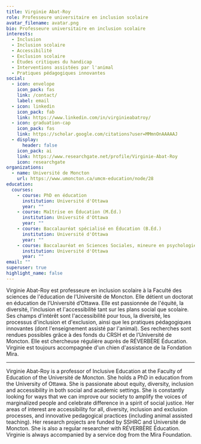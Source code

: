 ```yaml
---
title: Virginie Abat-Roy
role: Professeure universitaire en inclusion scolaire
avatar_filename: avatar.png
bio: Professeure universitaire en inclusion scolaire
interests:
  - Inclusion
  - Inclusion scolaire
  - Accessibilité
  - Exclusion scolaire
  - Études critiques du handicap
  - Interventions assistées par l'animal
  - Pratiques pédagogiques innovantes
social:
  - icon: envelope
    icon_pack: fas
    link: /contact/
    label: email
  - icon: linkedin
    icon_pack: fab
    link: https://www.linkedin.com/in/virginieabatroy/
  - icon: graduation-cap
    icon_pack: fas
    link: https://scholar.google.com/citations?user=MMmnOnAAAAAJ
  - display:
      header: false
    icon_pack: ai
    link: https://www.researchgate.net/profile/Virginie-Abat-Roy
    icon: researchgate
organizations:
  - name: Université de Moncton
    url: https://www.umoncton.ca/umcm-education/node/28
education:
  courses:
    - course: PhD en éducation
      institution: Université d'Ottawa
      year: ""
    - course: Maîtrise en Éducation (M.Éd.)
      institution: Université d'Ottawa
      year: ""
    - course: Baccalauréat spécialisé en Éducation (B.Éd.)
      institution: Université d'Ottawa
      year: ""
    - course: Baccalauréat en Sciences Sociales, mineure en psychologie (B.Sc.Soc.)
      institution: Université d'Ottawa
      year: ""
email: ""
superuser: true
highlight_name: false
---
```

Virginie Abat-Roy est professeure en inclusion scolaire à la Faculté des sciences de l'éducation de l'Université de Moncton. Elle détient un doctorat en éducation de l’Université d’Ottawa. Elle est passionnée de l'équité, la diversité, l'inclusion et l'accessibilité tant sur les plans social que scolaire. Ses champs d'intérêt sont l'accessibilité pour tous, la diversité, les processus d'inclusion et d'exclusion, ainsi que les pratiques pédagogiques innovantes (dont l'enseignement assisté par l'animal). Ses recherches sont rendues possibles grâce à des fonds du CRSH et de l’Université de Moncton. Elle est chercheuse régulière auprès de RÉVERBÈRE Éducation. Virginie est toujours accompagnée d'un chien d'assistance de la Fondation Mira.

___

Virginie Abat-Roy is a professor of Inclusive Education at the Faculty of Education of the Université de Moncton. She holds a PhD in education from the University of Ottawa. She is passionate about equity, diversity, inclusion and accessibility in both social and academic settings. She is constantly looking for ways that we can improve our society to amplify the voices of marginalized people and celebrate difference in a spirit of social justice. Her areas of interest are accessibility for all, diversity, inclusion and exclusion processes, and innovative pedagogical practices (including animal assisted teaching). Her research projects are funded by SSHRC and Université de Moncton. She is also a regular researcher with RÉVERBÈRE Éducation. Virginie is always accompanied by a service dog from the Mira Foundation.